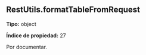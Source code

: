 ## RestUtils.formatTableFromRequest

**Tipo:** object

**Índice de propiedad:** 27

Por documentar.



